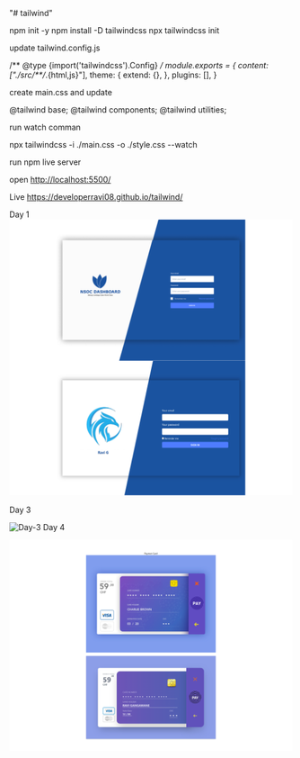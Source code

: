 "# tailwind"

npm init -y
npm install -D tailwindcss
npx tailwindcss init

update  tailwind.config.js

/** @type {import('tailwindcss').Config} */
module.exports = {
  content: ["./src/**/*.{html,js}"],
  theme: {
    extend: {},
  },
  plugins: [],
}

create main.css and update

@tailwind base;
@tailwind components;
@tailwind utilities;

run watch comman

npx tailwindcss -i ./main.css -o ./style.css --watch

run npm live server

open <http://localhost:5500/>

Live <https://developerravi08.github.io/tailwind/>

Day 1  
![Day-1](output/Day1.png)

Day 3

![Day-3](output/Day3.png)
Day 4

![Day-4](output/Day4.png)
